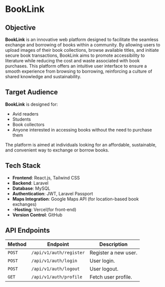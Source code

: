 # BookLink

## Objective
**BookLink** is an innovative web platform designed to facilitate the seamless exchange and borrowing of books within a community. By allowing users to upload images of their book collections, browse available titles, and initiate secure book transactions, BookLink aims to promote accessibility to literature while reducing the cost and waste associated with book purchases. This platform offers an intuitive user interface to ensure a smooth experience from browsing to borrowing, reinforcing a culture of shared knowledge and sustainability.

## Target Audience
**BookLink** is designed for:
- Avid readers
- Students
- Book collectors
- Anyone interested in accessing books without the need to purchase them

The platform is aimed at individuals looking for an affordable, sustainable, and convenient way to exchange or borrow books.

## Tech Stack
- **Frontend**: React.js, Tailwind CSS
- **Backend**: Laravel
- **Database**: MySQL
- **Authentication**: JWT, Laravel Passport
- **Maps Integration**: Google Maps API (for location-based book exchanges)
- -**Hosting**: Vercel(for front-end)
- **Version Control**: GitHub

  
## API Endpoints

| **Method** | **Endpoint**             | **Description**          |
|------------|--------------------------|--------------------------|
| `POST`     | `/api/v1/auth/register`  | Register a new user.     |
| `POST`     | `/api/v1/auth/login`     | User login.              |
| `POST`     | `/api/v1/auth/logout`    | User logout.             |
| `GET`      | `/api/v1/auth/profile`   | Fetch user profile.      |



